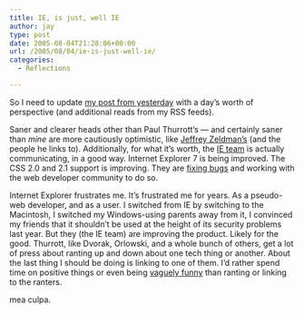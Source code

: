 ```yaml
---
title: IE, is just, well IE
author: jay
type: post
date: 2005-08-04T21:28:06+00:00
url: /2005/08/04/ie-is-just-well-ie/
categories:
  - Reflections

---
```

So I need to update [my post from yesterday][1] with a day’s worth of perspective (and additional reads from my RSS feeds).

Saner and clearer heads other than Paul Thurrott’s — and certainly saner than _mine_ are more cautiously optimistic, like [Jeffrey Zeldman’s][2] (and the people he links to). Additionally, for what it’s worth, the [IE team][3] is actually communicating, in a good way. Internet Explorer 7 is being improved. The CSS 2.0 and 2.1 support is improving. They are [fixing bugs][4] and working with the web developer community to do so.

Internet Explorer frustrates me. It’s frustrated me for years. As a pseudo-web developer, and as a user. I switched from IE by switching to the Macintosh, I switched my Windows-using parents away from it, I convinced my friends that it shouldn’t be used at the height of its security problems last year. But they (the IE team) are improving the product. Likely for the good. Thurrott, like Dvorak, Orlowski, and a whole bunch of others, get a lot of press about ranting up and down about one tech thing or another. About the last thing I should be doing is linking to one of them. I’d rather spend time on positive things or even being [vaguely funny][5] than ranting or linking to the ranters.

mea culpa.

 [1]: //people.engr.ncsu.edu/jayoung/site/pages/-290f74e2af9877abf0d8e2dc6992a896"
 [2]: //www.zeldman.com/daily/0805b.shtml"
 [3]: //blogs.msdn.com/ie/archive/2005/07/29/445242.aspx"
 [4]: //www.molly.com/2005/07/29/standard-me-and-ie/"
 [5]: //people.engr.ncsu.edu/jayoung/site/pages/-dd4a4420640f7f79d24c7c874fa64f5e"